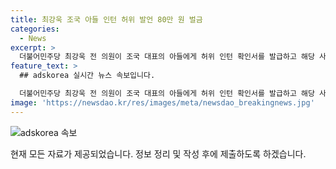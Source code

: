 ```yaml
---
title: 최강욱 조국 아들 인턴 허위 발언 80만 원 벌금
categories:
  - News
excerpt: >
  더불어민주당 최강욱 전 의원이 조국 대표의 아들에게 허위 인턴 확인서를 발급하고 해당 사실을 공표한 혐의로 재판에 넘겨졌었습니다. 항소심에서도 벌금형을 선고받았는데, 최 전 의원은 판결을 불복하며 "이 재판부의 판단을 이해할 수 없다"고 밝혔습니다. 이는 '고발사주' 사건과 관련된 손준성 검사장을 겨냥한 발언과도 연관돼 있습니다. 최 전 의원은 이미 업무방해 혐의로 징역 8월을 확정받아 의원직을 상실한 상태이기도 합니다.
feature_text: >
  ## adskorea 실시간 뉴스 속보입니다.

  더불어민주당 최강욱 전 의원이 조국 대표의 아들에게 허위 인턴 확인서를 발급하고 해당 사실을 공표한 혐의로 재판에 넘겨졌었습니다. 항소심에서도 벌금형을 선고받았는데, 최 전 의원은 판결을 불복하며 "이 재판부의 판단을 이해할 수 없다"고 밝혔습니다. 이는 '고발사주' 사건과 관련된 손준성 검사장을 겨냥한 발언과도 연관돼 있습니다. 최 전 의원은 이미 업무방해 혐의로 징역 8월을 확정받아 의원직을 상실한 상태이기도 합니다.
image: 'https://newsdao.kr/res/images/meta/newsdao_breakingnews.jpg'
---
```


<p><img src="https://newsdao.kr/res/images/meta/newsdao_breakingnews.jpg" alt="adskorea 속보" /></p>

<p>현재 모든 자료가 제공되었습니다. 정보 정리 및 작성 후에 제출하도록 하겠습니다.</p>

